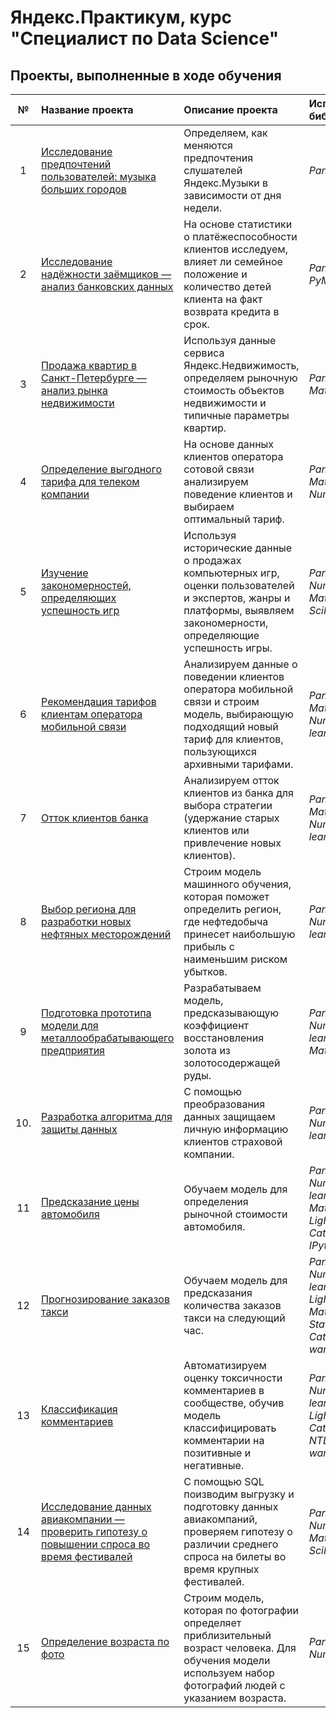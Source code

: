 # Яндекс.Практикум, курс "Специалист по Data Science"

## Проекты, выполненные в ходе обучения


| **№** | **Название проекта** | **Описание проекта** | **Используемые библиотеки** |
| :-: | :- | :- | :- |
| 1 |[Исследование предпочтений пользователей: музыка больших городов]()| Определяем, как меняются предпочтения слушателей Яндекс.Музыки в зависимости от дня недели. | *Pandas* |
| 2 |[Исследование надёжности заёмщиков — анализ банковских данных](https://github.com/ket3er/praktikum/tree/master/%D0%9F%D1%80.01%20%D0%9F%D1%80%D0%B5%D0%B4%D0%BE%D0%B1%D1%80%D0%B0%D0%B1%D0%BE%D1%82%D0%BA%D0%B0%20%D0%B4%D0%B0%D0%BD%D0%BD%D1%8B%D1%85)| На основе статистики о платёжеспособности клиентов исследуем, влияет ли семейное положение и количество детей клиента на факт возврата кредита в срок. | *Pandas, PyMystem3* |
| 3 |[Продажа квартир в Санкт-Петербурге — анализ рынка недвижимости](https://github.com/ket3er/praktikum/tree/master/%D0%9F%D1%80.02%20%D0%98%D1%81%D1%81%D0%BB%D0%B5%D0%B4%D0%BE%D0%B2%D0%B0%D1%82%D0%B5%D0%BB%D1%8C%D1%81%D0%BA%D0%B8%D0%B9%20%D0%B0%D0%BD%D0%B0%D0%BB%D0%B8%D0%B7%20%D0%B4%D0%B0%D0%BD%D0%BD%D1%8B%D1%85)| Используя данные сервиса Яндекс.Недвижимость, определяем рыночную стоимость объектов недвижимости и типичные параметры квартир. | *Pandas, Matplotlib* |
| 4 |[Определение выгодного тарифа для телеком компании](https://github.com/ket3er/praktikum/tree/master/%D0%9F%D1%80.03%20%D0%A1%D1%82%D0%B0%D1%82%D0%B8%D1%81%D1%82%D0%B8%D1%87%D0%B5%D1%81%D0%BA%D0%B8%D0%B9%20%D0%B0%D0%BD%D0%B0%D0%BB%D0%B8%D0%B7%20%D0%B4%D0%B0%D0%BD%D0%BD%D1%8B%D1%85)| На основе данных клиентов оператора сотовой связи анализируем поведение клиентов и выбираем оптимальный тариф. | *Pandas, Matplotlib, NumPy, SciPy* |
| 5 |[Изучение закономерностей, определяющих успешность игр](https://github.com/ket3er/praktikum/tree/master/%D0%9F%D1%80.04%20%D0%A1%D0%B1%D0%BE%D1%80%D0%BD%D1%8B%D0%B9%20%D0%BF%D1%80%D0%BE%D0%B5%D0%BA%D1%82%201)| Используя исторические данные о продажах компьютерных игр, оценки пользователей и экспертов, жанры и платформы, выявляем закономерности, определяющие успешность игры. | *Pandas, NumPy, Matplotlib, SciPy* |
| 6 |[Рекомендация тарифов клиентам оператора мобильной связи](https://github.com/ket3er/praktikum/tree/master/%D0%9F%D1%80.05%20%D0%92%D0%B2%D0%B5%D0%B4%D0%B5%D0%BD%D0%B8%D0%B5%20%D0%B2%20%D0%BC%D0%B0%D1%88%D0%B8%D0%BD%D0%BD%D0%BE%D0%B5%20%D0%BE%D0%B1%D1%83%D1%87%D0%B5%D0%BD%D0%B8%D0%B5)| Анализируем данные о поведении клиентов оператора мобильной связи и строим модель, выбирающую подходящий новый тариф для клиентов, пользующихся архивными тарифами. | *Pandas, Matplotlib, NumPy, Scikit-learn, Joblib* |
| 7 |[Отток клиентов банка](https://github.com/ket3er/praktikum/tree/master/%D0%9F%D1%80.06%20%D0%9E%D0%B1%D1%83%D1%87%D0%B5%D0%BD%D0%B8%D0%B5%20%D1%81%20%D1%83%D1%87%D0%B8%D1%82%D0%B5%D0%BB%D0%B5%D0%BC)| Анализируем отток клиентов из банка для выбора стратегии (удержание старых клиентов или привлечение новых клиентов). | *Pandas, Matplotlib, NumPy, Scikit-learn* |
| 8 |[Выбор региона для разработки новых нефтяных месторождений](https://github.com/ket3er/praktikum/tree/master/%D0%9F%D1%80.07%20%D0%9C%D0%B0%D1%88%D0%B8%D0%BD%D0%BD%D0%BE%D0%B5%20%D0%BE%D0%B1%D1%83%D1%87%D0%B5%D0%BD%D0%B8%D0%B5%20%D0%B2%20%D0%B1%D0%B8%D0%B7%D0%BD%D0%B5%D1%81%D0%B5)| Строим модель машинного обучения, которая поможет определить регион, где нефтедобыча принесет наибольшую прибыль с наименьшим риском убытков. | *Pandas, NumPy, Scikit-learn* |
| 9 |[Подготовка прототипа модели для металлообрабатывающего предприятия](https://github.com/ket3er/praktikum/tree/master/%D0%9F%D1%80.08%20%D0%A1%D0%B1%D0%BE%D1%80%D0%BD%D1%8B%D0%B9%20%D0%BF%D1%80%D0%BE%D0%B5%D0%BA%D1%82%202)| Разрабатываем модель, предсказывающую коэффициент восстановления золота из золотосодержащей руды. | *Pandas, NumPy, Scikit-learn, Matplotlib* |
| 10. |[Разработка алгоритма для защиты данных](https://github.com/ket3er/praktikum/tree/master/%D0%9F%D1%80.09%20%D0%9B%D0%B8%D0%BD%D0%B5%D0%B9%D0%BD%D0%B0%D1%8F%20%D0%B0%D0%BB%D0%B3%D0%B5%D0%B1%D1%80%D0%B0)| С помощью преобразования данных защищаем личную информацию клиентов страховой компании. | *Pandas, NumPy, Scikit-learn* |
| 11 |[Предсказание цены автомобиля](https://github.com/ket3er/praktikum/tree/master/%D0%9F%D1%80.10%20%D0%A7%D0%B8%D1%81%D0%BB%D0%B5%D0%BD%D0%BD%D1%8B%D0%B5%20%D0%BC%D0%B5%D1%82%D0%BE%D0%B4%D1%8B)| Обучаем модель для определения рыночной стоимости автомобиля. | *Pandas, NumPy, Scikit-learn, Matplotlib, LightGBM, CatBoost, IPython* |
| 12 |[Прогнозирование заказов такси](https://github.com/ket3er/praktikum/tree/master/%D0%9F%D1%80.11%20%D0%92%D1%80%D0%B5%D0%BC%D0%B5%D0%BD%D0%BD%D1%8B%D0%B5%20%D1%80%D1%8F%D0%B4%D1%8B)| Обучаем модель для предсказания количества заказов такси на следующий час. | *Pandas, NumPy, Scikit-learn, LightGBM, Matplotlib, StatsModels, CatBoost, warnings* |
| 13 |[Классификация комментариев](https://github.com/ket3er/praktikum/tree/master/%D0%9F%D1%80.12%20%D0%9C%D0%B0%D1%88%D0%B8%D0%BD%D0%BD%D0%BE%D0%B5%20%D0%BE%D0%B1%D1%83%D1%87%D0%B5%D0%BD%D0%B8%D0%B5%20%D0%B4%D0%BB%D1%8F%20%D1%82%D0%B5%D0%BA%D1%81%D1%82%D0%BE%D0%B2)| Автоматизируем оценку токсичности комментариев в сообществе, обучив модель классифицировать комментарии на позитивные и негативные. | *Pandas, NumPy, Scikit-learn, NLTK, LightGBM, CatBoost, NTLK, re, tqdm, warnings* |
| 14 |[Исследование данных авиакомпании — проверить гипотезу о повышении спроса во время фестивалей](https://github.com/ket3er/praktikum/tree/master/%D0%9F%D1%80.13%20%D0%98%D0%B7%D0%B2%D0%BB%D0%B5%D1%87%D0%B5%D0%BD%D0%B8%D0%B5%20%D0%B4%D0%B0%D0%BD%D0%BD%D1%8B%D1%85)| С помощью SQL поизводим выгрузку и подготовку данных авиакомпаний, проверяем гипотезу о различии среднего спроса на билеты во время крупных фестивалей. | *Pandas, NumPy,  Matplotlib, SciPy* |
| 15 |[Определение возраста по фото](https://github.com/ket3er/praktikum/tree/master/%D0%9F%D1%80.14%20%D0%9A%D0%BE%D0%BC%D0%BF%D1%8C%D1%8E%D1%82%D0%B5%D1%80%D0%BD%D0%BE%D0%B5%20%D0%B7%D1%80%D0%B5%D0%BD%D0%B8%D0%B5)| Строим модель, которая по фотографии определяет приблизительный возраст человека. Для обучения модели используем набор фотографий людей с указанием возраста. | *Pandas, NumPy, Keras* |

